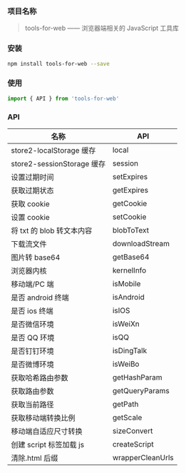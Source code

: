 ### 项目名称

> tools-for-web —— 浏览器端相关的 JavaScript 工具库

### 安装

```sh
npm install tools-for-web --save
```

### 使用

```js
import { API } from 'tools-for-web'
```

### API

| 名称                       | API              |
| -------------------------- | ---------------- |
| store2-localStorage 缓存   | local            |
| store2-sessionStorage 缓存 | session          |
| 设置过期时间               | setExpires       |
| 获取过期状态               | getExpires       |
| 获取 cookie                | getCookie        |
| 设置 cookie                | setCookie        |
| 将 txt 的 blob 转文本内容  | blobToText       |
| 下载流文件                 | downloadStream   |
| 图片转 base64              | getBase64        |
| 浏览器内核                 | kernelInfo       |
| 移动端/PC 端               | isMobile         |
| 是否 android 终端          | isAndroid        |
| 是否 ios 终端              | isIOS            |
| 是否微信环境               | isWeiXn          |
| 是否 QQ 环境               | isQQ             |
| 是否钉钉环境               | isDingTalk       |
| 是否微博环境               | isWeiBo          |
| 获取哈希路由参数           | getHashParam     |
| 获取路由参数               | getQueryParams   |
| 获取当前路径               | getPath          |
| 获取移动端转换比例         | getScale         |
| 移动端自适应尺寸转换       | sizeConvert      |
| 创建 script 标签加载 js    | createScript     |
| 清除.html 后缀             | wrapperCleanUrls |
